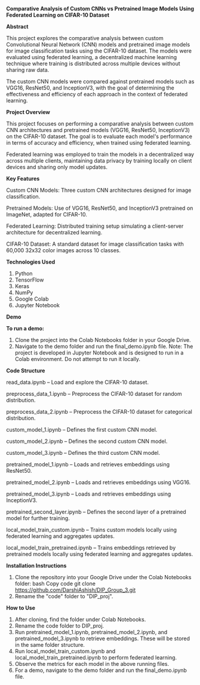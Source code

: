 **Comparative Analysis of Custom CNNs vs Pretrained Image Models Using Federated Learning on CIFAR-10 Dataset**

**Abstract**

This project explores the comparative analysis between custom Convolutional Neural Network (CNN) models and pretrained image models for image classification tasks using the CIFAR-10 dataset. The models were evaluated using federated learning, a decentralized machine learning technique where training is distributed across multiple devices without sharing raw data.

The custom CNN models were compared against pretrained models such as VGG16, ResNet50, and InceptionV3, with the goal of determining the effectiveness and efficiency of each approach in the context of federated learning.

**Project Overview**

This project focuses on performing a comparative analysis between custom CNN architectures and pretrained models (VGG16, ResNet50, InceptionV3) on the CIFAR-10 dataset. The goal is to evaluate each model's performance in terms of accuracy and efficiency, when trained using federated learning.

Federated learning was employed to train the models in a decentralized way across multiple clients, maintaining data privacy by training locally on client devices and sharing only model updates.

**Key Features**

Custom CNN Models: Three custom CNN architectures designed for image classification.

Pretrained Models: Use of VGG16, ResNet50, and InceptionV3 pretrained on ImageNet, adapted for CIFAR-10.

Federated Learning: Distributed training setup simulating a client-server architecture for decentralized learning.

CIFAR-10 Dataset: A standard dataset for image classification tasks with 60,000 32x32 color images across 10 classes.


**Technologies Used**
1. Python
2. TensorFlow
3. Keras
4. NumPy
5. Google Colab
6. Jupyter Notebook


**Demo**

**To run a demo:**

1. Clone the project into the Colab Notebooks folder in your Google Drive.
2. Navigate to the demo folder and run the final_demo.ipynb file.
Note: The project is developed in Jupyter Notebook and is designed to run in a Colab environment. Do not attempt to run it locally.

**Code Structure**

read_data.ipynb – Load and explore the CIFAR-10 dataset.

preprocess_data_1.ipynb – Preprocess the CIFAR-10 dataset for random distribution.

preprocess_data_2.ipynb – Preprocess the CIFAR-10 dataset for categorical distribution.

custom_model_1.ipynb – Defines the first custom CNN model.

custom_model_2.ipynb – Defines the second custom CNN model.

custom_model_3.ipynb – Defines the third custom CNN model.

pretrained_model_1.ipynb – Loads and retrieves embeddings using ResNet50.

pretrained_model_2.ipynb – Loads and retrieves embeddings using VGG16.

pretrained_model_3.ipynb – Loads and retrieves embeddings using InceptionV3.

pretrained_second_layer.ipynb – Defines the second layer of a pretrained model for further training.

local_model_train_custom.ipynb – Trains custom models locally using federated learning and aggregates updates.

local_model_train_pretrained.ipynb – Trains embeddings retrieved by pretrained models locally using federated learning and aggregates updates.

**Installation Instructions**

1. Clone the repository into your Google Drive under the Colab Notebooks folder:
bash
Copy code
git clone https://github.com/DarshiAshish/DIP_Group_3.git
2. Rename the "code" folder to "DIP_proj".

**How to Use**

1. After cloning, find the folder under Colab Notebooks.
2. Rename the code folder to DIP_proj.
3. Run pretrained_model_1.ipynb, pretrained_model_2.ipynb, and pretrained_model_3.ipynb to retrieve embeddings. These will be stored in the same folder structure.
4. Run local_model_train_custom.ipynb and local_model_train_pretrained.ipynb to perform federated learning.
5. Observe the metrics for each model in the above running files.
6. For a demo, navigate to the demo folder and run the final_demo.ipynb file.

